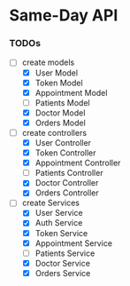 # Same-Day API


### TODOs
- [ ] create models
     - [x] User Model
     - [x] Token Model
     - [x] Appointment Model
     - [ ] Patients Model
     - [x] Doctor Model
     - [x] Orders Model

- [ ] create controllers
     - [x] User Controller
     - [x] Token Controller
     - [x] Appointment Controller
     - [ ] Patients Controller
     - [x] Doctor Controller
     - [x] Orders Controller

- [ ] create Services
    - [x] User Service
    - [x] Auth Service
    - [x] Token Service
    - [x] Appointment Service
    - [ ] Patients Service
    - [x] Doctor Service
    - [x] Orders Service
